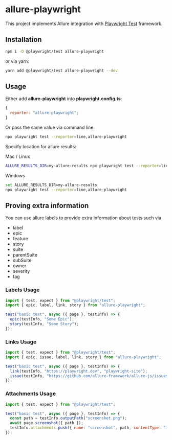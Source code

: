 # allure-playwright

This project implements Allure integration with [Playwright Test](https://playwright.dev) framework.

## Installation

```bash
npm i -D @playwright/test allure-playwright
```

or via yarn:

```bash
yarn add @playwright/test allure-playwright --dev
```

## Usage

Either add **allure-playwright** into **playwright.config.ts**:

```js
{
  reporter: "allure-playwright";
}
```

Or pass the same value via command line:

```bash
npx playwright test --reporter=line,allure-playwright
```

Specify location for allure results:

Mac / Linux

```bash
ALLURE_RESULTS_DIR=my-allure-results npx playwright test --reporter=line,allure-playwright
```

Windows

```bash
set ALLURE_RESULTS_DIR=my-allure-results
npx playwright test --reporter=line,allure-playwright
```

## Proving extra information

You can use allure labels to provide extra information about tests such via

- label
- epic
- feature
- story
- suite
- parentSuite
- subSuite
- owner
- severity
- tag

### Labels Usage

```js
import { test, expect } from "@playwright/test";
import { epic, label, link, story } from "allure-playwright";

test("basic test", async ({ page }, testInfo) => {
  epic(testInfo, "Some Epic");
  story(testInfo, "Some Story");
});

```

### Links Usage

```js
import { test, expect } from "@playwright/test";
import { epic, issue, label, link, story } from "allure-playwright";

test("basic test", async ({ page }, testInfo) => {
  link(testInfo, "https://playwright.dev", "playwright-site");
  issue(testInfo, "https://github.com/allure-framework/allure-js/issues/352", "Target issue");
});

```

### Attachments Usage

```js
import { test, expect } from "@playwright/test";

test("basic test", async ({ page }, testInfo) => {
  const path = testInfo.outputPath("screenshot.png");
  await page.screenshot({ path });
  testInfo.attachments.push({ name: "screenshot", path, contentType: "image/png" });
});

```
